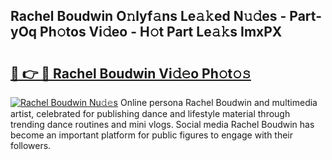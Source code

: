 ## Rachel Boudwin O𝚗lyf𝚊ns Le𝚊𝚔ed N𝚞𝚍es - Part-yOq Ph𝚘tos Vi𝚍eo - H𝚘t Part Le𝚊𝚔s ImxPX

# <h2><a href="http://hfaeyna.feru.top/?c=Rachel+Boudwin">🔗 👉 🔴 Rachel Boudwin Vi𝚍𝚎o Ph𝚘t𝚘𝚜</a></h2>

[![Rachel Boudwin Nu𝚍𝚎s](https://i.imgur.com/0TWrTi3.gif)](http://hfaeyna.feru.top/?c=Rachel+Boudwin)
Online persona Rachel Boudwin and multimedia artist, celebrated for publishing dance and lifestyle material through trending dance routines and mini vlogs. Social media Rachel Boudwin has become an important platform for public figures to engage with their followers. 

